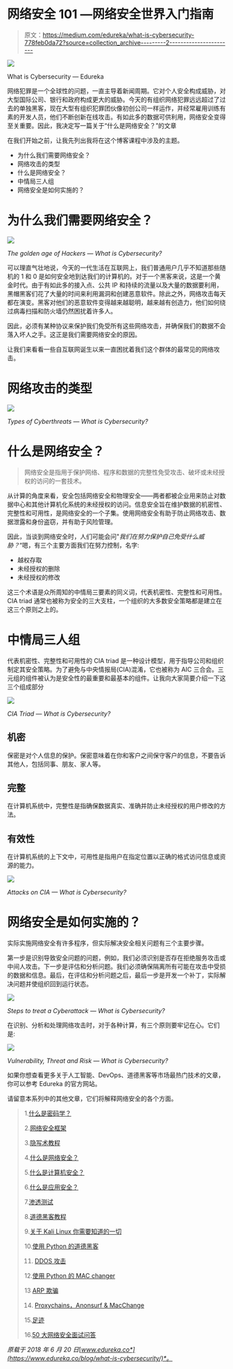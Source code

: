 # 网络安全 101 —网络安全世界入门指南

> 原文：<https://medium.com/edureka/what-is-cybersecurity-778feb0da72?source=collection_archive---------2----------------------->

![](img/a2aafd980d56e369f7fac60634d275fb.png)

What is Cybersecurity — Edureka

网络犯罪是一个全球性的问题，一直主导着新闻周期。它对个人安全构成威胁，对大型国际公司、银行和政府构成更大的威胁。今天的有组织网络犯罪远远超过了过去的单独黑客，现在大型有组织犯罪团伙像初创公司一样运作，并经常雇用训练有素的开发人员，他们不断创新在线攻击。有如此多的数据可供利用，网络安全变得至关重要。因此，我决定写一篇关于“什么是网络安全？”的文章

在我们开始之前，让我先列出我将在这个博客课程中涉及的主题。

*   为什么我们需要网络安全？
*   网络攻击的类型
*   什么是网络安全？
*   中情局三人组
*   网络安全是如何实施的？

# 为什么我们需要网络安全？

![](img/ba198730caa170504c56b49557ffa7f9.png)

*The golden age of Hackers — What is Cybersecurity?*

可以理直气壮地说，今天的一代生活在互联网上，我们普通用户几乎不知道那些随机的 1 和 0 是如何安全地到达我们的计算机的。对于一个黑客来说，这是一个黄金时代。由于有如此多的接入点、公共 IP 和持续的流量以及大量的数据要利用，黑帽黑客们花了大量的时间来利用漏洞和创建恶意软件。除此之外，网络攻击每天都在演变。黑客对他们的恶意软件变得越来越聪明，越来越有创造力，他们如何绕过病毒扫描和防火墙仍然困扰着许多人。

因此，必须有某种协议来保护我们免受所有这些网络攻击，并确保我们的数据不会落入坏人之手。这正是我们需要网络安全的原因。

让我们来看看一些自互联网诞生以来一直困扰着我们这个群体的最常见的网络攻击。

# 网络攻击的类型

![](img/4f27550136bbd6c807174e9122f39b85.png)

*Types of Cyberthreats — What is Cybersecurity?*

# 什么是网络安全？

> 网络安全是指用于保护网络、程序和数据的完整性免受攻击、破坏或未经授权的访问的一套技术。

从计算的角度来看，安全包括网络安全和物理安全——两者都被企业用来防止对数据中心和其他计算机化系统的未经授权的访问。信息安全旨在维护数据的机密性、完整性和可用性，是网络安全的一个子集。使用网络安全有助于防止网络攻击、数据泄露和身份盗窃，并有助于风险管理。

因此，当谈到网络安全时，人们可能会问"*我们在努力保护自己免受什么威胁？*“嗯，有三个主要方面我们在努力控制，名字:

*   越权存取
*   未经授权的删除
*   未经授权的修改

这三个术语是众所周知的中情局三要素的同义词，代表机密性、完整性和可用性。CIA triad 通常也被称为安全的三大支柱，一个组织的大多数安全策略都是建立在这三个原则之上的。

# 中情局三人组

代表机密性、完整性和可用性的 CIA triad 是一种设计模型，用于指导公司和组织制定其安全策略。为了避免与中央情报局(CIA)混淆，它也被称为 AIC 三合会。三元组的组件被认为是安全性的最重要和最基本的组件。让我向大家简要介绍一下这三个组成部分

![](img/6b0b00295a151a60cac132d650c661c8.png)

*CIA Triad — What is Cybersecurity?*

## 机密

保密是对个人信息的保护。保密意味着在你和客户之间保守客户的信息，不要告诉其他人，包括同事、朋友、家人等。

## 完整

在计算机系统中，完整性是指确保数据真实、准确并防止未经授权的用户修改的方法。

## 有效性

在计算机系统的上下文中，可用性是指用户在指定位置以正确的格式访问信息或资源的能力。

![](img/3355c6950725eaf04259b2ac3701f129.png)

*Attacks on CIA — What is Cybersecurity?*

# 网络安全是如何实施的？

实际实施网络安全有许多程序，但实际解决安全相关问题有三个主要步骤。

第一步是识别导致安全问题的问题，例如，我们必须识别是否存在拒绝服务攻击或中间人攻击。下一步是评估和分析问题。我们必须确保隔离所有可能在攻击中受损的数据和信息。最后，在评估和分析问题之后，最后一步是开发一个补丁，实际解决问题并使组织回到运行状态。

![](img/23d1dc451b63b149e036e78839c7adff.png)

*Steps to treat a Cyberattack — What is Cybersecurity?*

在识别、分析和处理网络攻击时，对于各种计算，有三个原则要牢记在心。它们是:

![](img/6f2bb09ac38036c86b2f95fe0bf768a7.png)

*Vulnerability, Threat and Risk — What is Cybersecurity?*

如果你想查看更多关于人工智能、DevOps、道德黑客等市场最热门技术的文章，你可以参考 Edureka 的官方网站。

请留意本系列中的其他文章，它们将解释网络安全的各个方面。

> 1.[什么是密码学？](/edureka/what-is-cryptography-c94dae2d5974)
> 
> 2.[网络安全框架](/edureka/cybersecurity-framework-89bbab5aaf17)
> 
> 3.[隐写术教程](/edureka/steganography-tutorial-1a3c5214a00f)
> 
> 4.[什么是网络安全？](/edureka/what-is-network-security-1f659407dcc)
> 
> 5.[什么是计算机安全？](/edureka/what-is-computer-security-c8eb1b38de5)
> 
> 6.[什么是应用安全？](/edureka/application-security-tutorial-e6a0dda25f5c)
> 
> 7.[渗透测试](/edureka/what-is-penetration-testing-f91668e2291a)
> 
> 8.[道德黑客教程](/edureka/ethical-hacking-tutorial-1081f4aacc53)
> 
> 9.[关于 Kali Linux 你需要知道的一切](/edureka/ethical-hacking-using-kali-linux-fc140eff3300)
> 
> 10.[使用 Python 的道德黑客](/edureka/ethical-hacking-using-python-c489dfe77340)
> 
> 11. [DDOS 攻击](/edureka/what-is-ddos-attack-9b73bd7b9ba1)
> 
> 12.[使用 Python 的 MAC changer](/edureka/macchanger-with-python-ethical-hacking-7551f12da315)
> 
> 13 [ARP 欺骗](/edureka/python-arp-spoofer-for-ethical-hacking-58b0bbd81272)
> 
> 14. [Proxychains，Anonsurf & MacChange](/edureka/proxychains-anonsurf-macchanger-ethical-hacking-53fe663b734)
> 
> 15.[足迹](/edureka/footprinting-in-ethical-hacking-6bea07de4362)
> 
> 16.[50 大网络安全面试问答](/edureka/cybersecurity-interview-questions-233fbdb928d3)

*原载于 2018 年 6 月 20 日*[*www.edureka.co*](https://www.edureka.co/blog/what-is-cybersecurity/)*。*